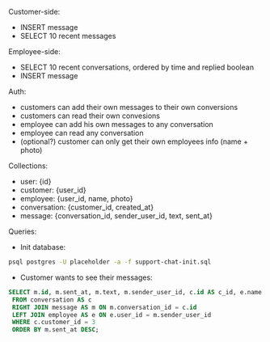 Customer-side:

* INSERT message
* SELECT 10 recent messages

Employee-side:

* SELECT 10 recent conversations, ordered by time and replied boolean
* INSERT message

Auth:

* customers can add their own messages to their own conversions
* customers can read their own convesions
* employee can add his own messages to any conversation
* employee can read any conversation
* (optional?) customer can only get their own employees info (name + photo)

Collections:

* user: {id}
* customer: {user_id}
* employee: {user_id, name, photo}
* conversation: {customer_id, created_at}
* message: {conversation_id, sender_user_id, text, sent_at}

Queries:

* Init database:

```sh
psql postgres -U placeholder -a -f support-chat-init.sql
```

* Customer wants to see their messages:

```sql
SELECT m.id, m.sent_at, m.text, m.sender_user_id, c.id AS c_id, e.name AS employee_name, e.user_id AS employee_user_id
 FROM conversation AS c
 RIGHT JOIN message AS m ON m.conversation_id = c.id
 LEFT JOIN employee AS e ON e.user_id = m.sender_user_id
 WHERE c.customer_id = 3
 ORDER BY m.sent_at DESC;
```
